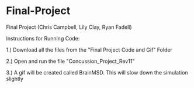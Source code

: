 # Final-Project
Final Project (Chris Campbell, Lily Clay, Ryan Fadell)

Instructions for Running Code:

1.) Download all the files from the "Final Project Code and Gif" Folder

2.) Open and run the file "Concussion_Project_Rev11"

3.) A gif will be created called BrainMSD. This will slow down the simulation slightly
